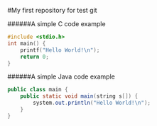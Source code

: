 #My first repository for test git

######A simple C code example
``` c
#include <stdio.h>
int main() {
	printf("Hello World!\n");
	return 0;
}
```

######A simple Java code example
``` java
public class main {
	public static void main(string s[]) {
		system.out.println("Hello World!\n");	
	}
}
```
